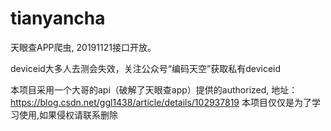 # tianyancha
天眼查APP爬虫, 20191121接口开放。

deviceid大多人去测会失效，关注公众号“编码天空”获取私有deviceid

本项目采用一个大哥的api（破解了天眼查app）提供的authorized,
    地址：https://blog.csdn.net/ggl1438/article/details/102937819
本项目仅仅是为了学习使用,如果侵权请联系删除
